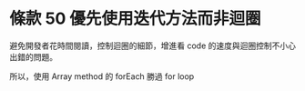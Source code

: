 # 條款 50 優先使用迭代方法而非迴圈

避免開發者花時間閱讀，控制迴圈的細節，增進看 code 的速度與迴圈控制不小心出錯的問題。

所以，使用 Array method 的 forEach 勝過 for loop
